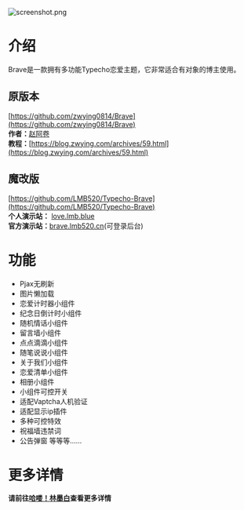 ![screenshot.png](https://files.blog.lmb.blue/usr/uploads/2025/04/3160254324.png)

# 介绍
Brave是一款拥有多功能Typecho恋爱主题，它非常适合有对象的博主使用。
## 原版本
[https://github.com/zwying0814/Brave](https://github.com/zwying0814/Brave)<br>
**作者：**[赵阿卷](https://blog.zwying.com/)<br>
**教程：**[https://blog.zwying.com/archives/59.html](https://blog.zwying.com/archives/59.html)
## 魔改版
[https://github.com/LMB520/Typecho-Brave](https://github.com/LMB520/Typecho-Brave)<br>
**个人演示站：** [love.lmb.blue](https://love.lmb.blue)<br>
**官方演示站：**[brave.lmb520.cn](https://brave.lmb520.cn/)(可登录后台)
# 功能
* Pjax无刷新
* 图片懒加载
* 恋爱计时器小组件
* 纪念日倒计时小组件
* 随机情话小组件
* 留言墙小组件
* 点点滴滴小组件
* 随笔说说小组件
* 关于我们小组件
* 恋爱清单小组件
* 相册小组件
* 小组件可控开关
* 适配Vaptcha人机验证
* 适配显示ip插件
* 多种可控特效
* 祝福墙违禁词
* 公告弹窗
等等等……

# 更多详情
**请前往[哈喽！林墨白](https://blog.lmb.blue/archives/1196/)查看更多详情**